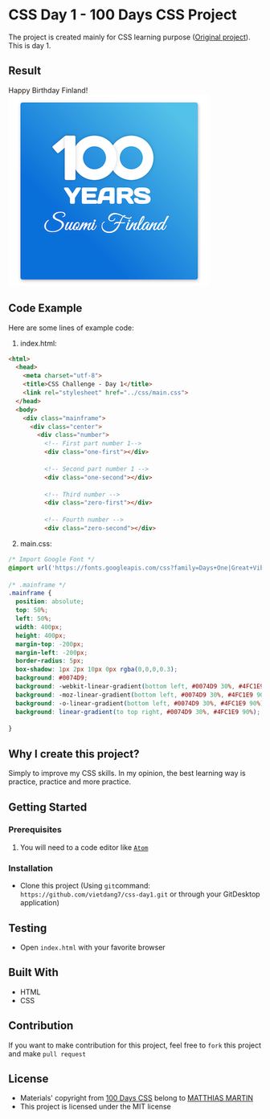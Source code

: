 # CSS Day 1 - 100 Days CSS Project
The project is created mainly for CSS learning purpose ([Original project](https://100dayscss.com/)). This is day 1.

## Result
Happy Birthday Finland! 
![Result Day1](https://github.com/vietdang7/css-day1/blob/master/img/day1_result.png "Result Day 1")

## Code Example
Here are some lines of example code:
1. index.html:
```html
<html>
  <head>
    <meta charset="utf-8">
    <title>CSS Challenge - Day 1</title>
    <link rel="stylesheet" href="../css/main.css">
  </head>
  <body>
    <div class="mainframe">
      <div class="center">
        <div class="number">
          <!-- First part number 1-->
          <div class="one-first"></div>

          <!-- Second part number 1 -->
          <div class="one-second"></div>

          <!-- Third number -->
          <div class="zero-first"></div>

          <!-- Fourth number -->
          <div class="zero-second"></div>


```

2. main.css:
```css
/* Import Google Font */
@import url('https://fonts.googleapis.com/css?family=Days+One|Great+Vibes');

/* .mainframe */
.mainframe {
  position: absolute;
  top: 50%;
  left: 50%;
  width: 400px;
  height: 400px;
  margin-top: -200px;
  margin-left: -200px;
  border-radius: 5px;
  box-shadow: 1px 2px 10px 0px rgba(0,0,0,0.3);
  background: #0074D9;
  background: -webkit-linear-gradient(bottom left, #0074D9 30%, #4FC1E9 90%);
  background: -moz-linear-gradient(bottom left, #0074D9 30%, #4FC1E9 90%);
  background: -o-linear-gradient(bottom left, #0074D9 30%, #4FC1E9 90%);
  background: linear-gradient(to top right, #0074D9 30%, #4FC1E9 90%);

}
```


## Why I create this project?
Simply to improve my CSS skills. In my opinion, the best learning way is practice, practice and more practice.


## Getting Started
### Prerequisites
1. You will need to a code editor like [`Atom`](https://atom.io/)


### Installation
* Clone this project (Using `git`command: `https://github.com/vietdang7/css-day1.git` or through your GitDesktop application)


## Testing
* Open `index.html` with your favorite browser


## Built With
- HTML
- CSS

## Contribution
If you want to make contribution for this project, feel free to `fork` this project and make `pull request`

## License
- Materials' copyright from [100 Days CSS](https://100dayscss.com/) belong to [MATTHIAS MARTIN](http://matzemachtdesign.de/)
- This project is licensed under the MIT license
